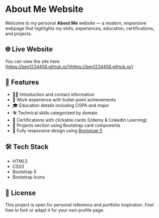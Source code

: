 # About Me Website

Welcome to my personal **About Me** website — a modern, responsive webpage that highlights my skills, experiences, education, certifications, and projects.

## 🌐 Live Website

You can view the site here:  
[https://ben1234456.github.io/](https://ben1234456.github.io/)

## 📌 Features

- 🧑‍💼 Introduction and contact information
- 💼 Work experience with bullet-point achievements
- 🎓 Education details including CGPA and major
- 🛠️ Technical skills categorized by domain
- 🧪 Certifications with clickable cards (Udemy & LinkedIn Learning)
- 🚀 Projects section using Bootstrap card components
- 📱 Fully responsive design using [Bootstrap 5](https://getbootstrap.com)

## 🛠️ Tech Stack

- HTML5
- CSS3
- Bootstrap 5
- Bootstrap Icons

## 📄 License

This project is open for personal reference and portfolio inspiration. Feel free to fork or adapt it for your own profile page.
